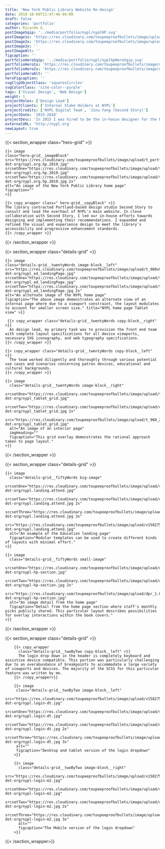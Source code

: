 ```yaml
---
title: 'New York Public Library Website Re-design'
date: 2018-10-09T11:47:46-04:00
draft: false
categories: 'portfolio'
author: Ricardo G.
postImageSqip: '../media/portfolio/nypl/nyplHP.svg'
postImage1x: 'https://res.cloudinary.com/toupeeproofbullets/image/upload/t_hp_portfolio/v1548722310/nypl-dot-org/desktop.jpg'
postImage2x: 'https://res.cloudinary.com/toupeeproofbullets/image/upload/t_hp_portfolio_2x/v1548722310/nypl-dot-org/desktop.jpg'
postImage3x: ''
postImageAlt: ''
figcaption: ''
portfolioHeroSqip: '../media/portfolio/nypl/nyplhpHeroSqip.svg'
portfolioHero1x: 'https://res.cloudinary.com/toupeeproofbullets/image/upload/t_portfolio_hero_16_9/v1548722310/nypl-dot-org/desktop.jpg'
portfolioHero2x: 'https://res.cloudinary.com/toupeeproofbullets/image/upload/t_portfolio_hero_2x/v1548722310/nypl-dot-org/desktop.jpg'
portfolioHeroAlt: ''
heroFigcaption: ''
svgClipObjectClass: 'squaresCircles'
svgColorClass: 'site-color--purple'
tags: ['Visual Design', 'Web Design']
weight: 1
projectRoles: ['Design Lead']
projectClients: ['Internal Stake Holders at NYPL']
projectCredits: ['NYPL Digital Team', 'Jinu Yang (Second Story)']
projectDate: '2015-2018'
projectDesc: 'In 2015 I was hired to be the in-house designer for the New York Public Library. My initial responsibility was to oversee the visual and interface design efforts for the New York Public Library redesign.'
externalURL: 'http://nypl.org'
newLayout: true
---
```


{{< section_wrapper class="hero-grid" >}}

    {{< image
    class="hero-grid__imageBlock"
    src="https://res.cloudinary.com/toupeeproofbullets/image/upload/t_portfolio_hero_16_9/v1571683582/nypl-dot-org/nypl.org.hp.2019.jpg"
    srcsetOne="https://res.cloudinary.com/toupeeproofbullets/image/upload/t_portfolio_hero_16_9/v1571683582/nypl-dot-org/nypl.org.hp.2019.jpg"
    srcsetTwo="https://res.cloudinary.com/toupeeproofbullets/image/upload/t_portfolio_hero_2x/v1571683582/nypl-dot-org/nypl.org.hp.2019.jpg 2x"
    alt="An image of the New York Public Library home page"
    figcaption=""
    >}}

    {{< copy_wrapper class=" hero-grid__copyBlock" >}}
    The library contracted Portland-based design studio Second Story to consult and lead the overhaul of NYPL's main website. In close collaboration with Second Story, I led our in-house efforts towards designing and implementing their recommendations. I expanded and refined the visual and experience design to meet the library's accessibility and progressive enhancement standards.
    {{< /copy_wrapper >}}

{{< /section_wrapper >}}

{{< section_wrapper class="details-grid" >}}

    {{< image
    class="details-grid__twentyWords image-block__left"
    src="https://res.cloudinary.com/toupeeproofbullets/image/upload/t_960x960_1x/nypl-dot-org/nypl_ed_landingPage.jpg"
    srcsetOne="https://res.cloudinary.com/toupeeproofbullets/image/upload/t_960x960_1x/nypl-dot-org/nypl_ed_landingPage.jpg"
    srcsetTwo="https://res.cloudinary.com/toupeeproofbullets/image/upload/t_960X960_2x/nypl-dot-org/nypl_ed_landingPage.jpg 2x"
    alt="An alternate image of the NYPL home page"
    figcaption="The above image demonstrates an alternate view of an internal page where due to a viewport constraint, the layout modulates to account for smaller screen size." title="NYPL home page Tablet view" >}}

     {{< copy_wrapper class="details-grid__twentyWords copy-block__right" >}}
      As design lead, my primary task was to provision the front end team with complete layout specifications for all device viewports, necessary SVG iconography, and web typography specifications.
    {{< /copy_wrapper >}}

    {{< copy_wrapper class="details-grid__twentyWords copy-block__left" >}}
      The team worked diligently and thoroughly through various potential use cases and scenarios concerning patron devices, educational and cultural backgrounds.
    {{< /copy_wrapper >}}

    {{< image
      class="details-grid__twentyWords image-block__right"
      srcsetOne="https://res.cloudinary.com/toupeeproofbullets/image/upload/t_960_2x3/v1548722309/nypl-dot-org/nypl_tablet_grid.jpg"
      srcsetTwo="https://res.cloudinary.com/toupeeproofbullets/image/upload/c_scale,w_960/ar_4:3,c_crop,dpr_2.0,g_north_west,w_960/nypl-dot-org/nypl_tablet_grid.jpg 2x"
      src="https://res.cloudinary.com/toupeeproofbullets/image/upload/t_960_2x3/v1548722309/nypl-dot-org/nypl_tablet_grid.jpg"
      alt="An image of an interior page"
      imgHeading=""
      figcaption="This grid overlay demonstrates the rational approach taken to page layout."
    >}}


{{< /section_wrapper >}}

{{< section_wrapper class="details-grid" >}}

    {{< image
      class="details-grid__fiftyWords big-image"
      srcsetOne="https://res.cloudinary.com/toupeeproofbullets/image/upload/v1582756732/nypl-dot-org/nypl.landing.attend.jpg"
      srcsetTwo="https://res.cloudinary.com/toupeeproofbullets/image/upload/dpr_2.0/v1582756732/nypl-dot-org/nypl.landing.attend.jpg 2x"
      sccsetThree="https://res.cloudinary.com/toupeeproofbullets/image/upload/dpr_3.0/v1582756732/nypl-dot-org/nypl.landing.attend.jpg 3x"
      src="https://res.cloudinary.com/toupeeproofbullets/image/upload/v1582756732/nypl-dot-org/nypl.landing.attend.jpg"
      alt="An example of the Education landing page"
      figcaption="Modular templates can be used to create different kinds of layouts with minimal effort."
    >}}

    {{< image
      class="details-grid__fiftyWords small-image"
      srcsetOne="https://res.cloudinary.com/toupeeproofbullets/image/upload/dpr_1.0/v1582753774/nypl-dot-org/nypl-hp-section.jpg"
      srcsetTwo="https://res.cloudinary.com/toupeeproofbullets/image/upload/dpr_2.0/v1582753774/nypl-dot-org/nypl-hp-section.jpg 2x"
      src="https://res.cloudinary.com/toupeeproofbullets/image/upload/dpr_1.0/v1582753774/nypl-dot-org/nypl-hp-section.jpg"
      alt="An image detail from the home page"
      figcaption="Detail from the home page section where staff's monthly picks publicly shared. This particular layout describes possibilities for overlay interactions within the book covers."
    >}}

{{< /section_wrapper >}}

{{< section_wrapper class="details-grid" >}}

        {{< copy_wrapper
          class="details-grid__twoByTwo copy-block__left" >}}
          The login drop down in the header is completely keyboard and assistive device compatible. This portion was particularly challenging due to an overabundance of breakpoints to accommodate a large variety of viewports and devices. The majority of the SCSS for this particular feature was written by me.
        {{< /copy_wrapper>}}

        {{< image
         class="details-grid__twoByTwo image-block__left"
         src="https://res.cloudinary.com/toupeeproofbullets/image/upload/v1582755269/nypl-dot-org/nypl.login-dt.jpg"
         srcsetOne="https://res.cloudinary.com/toupeeproofbullets/image/upload/v1582755269/nypl-dot-org/nypl.login-dt.jpg"
         srcsetTwo="https://res.cloudinary.com/toupeeproofbullets/image/upload/dpr_2.0/v1582755269/nypl-dot-org/nypl.login-dt.jpg 2x"
         srcsetThree="https://res.cloudinary.com/toupeeproofbullets/image/upload/dpr_3.0/v1582755269/nypl-dot-org/nypl.login-dt.jpg 3x"
         alt=""
         figcaption="Desktop and tablet version of the login dropdown"
        >}}

        {{< image
          class="details-grid__twoByTwo image-block__right"
          src="https://res.cloudinary.com/toupeeproofbullets/image/upload/v1582757335/nypl-dot-org/nypl-login-m2.jpg"
          srcsetOne="https://res.cloudinary.com/toupeeproofbullets/image/upload/v1582757335/nypl-dot-org/nypl-login-m2.jpg"
          srcsetTwo="https://res.cloudinary.com/toupeeproofbullets/image/upload/dpr_2.0/v1582757335/nypl-dot-org/nypl-login-m2.jpg 2x"
          srcsetThree="https://res.cloudinary.com/toupeeproofbullets/image/upload/dpr_3.0/v1582757335/nypl-dot-org/nypl-login-m2.jpg 3x"
          alt=""
          figcaption="The Mobile version of the login dropdown"
        >}}
{{< /section_wrapper>}}